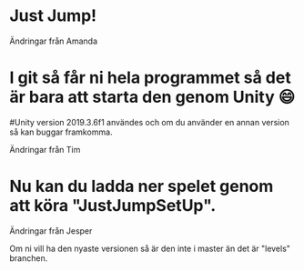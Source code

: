 # Just Jump!

Ändringar från Amanda


# I git så får ni hela programmet så det är bara att starta den genom Unity :smile:
#Unity version 2019.3.6f1 användes och om du använder en annan version så kan buggar framkomma.

Ändringar från Tim


# Nu kan du ladda ner spelet genom att köra "JustJumpSetUp". 

Ändringar från Jesper


Om ni vill ha den nyaste versionen så är den inte i master än det är "levels" branchen.